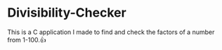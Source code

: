 # Divisibility-Checker
 This is a C application I made to find and check the factors of a number from 1-100.👍
